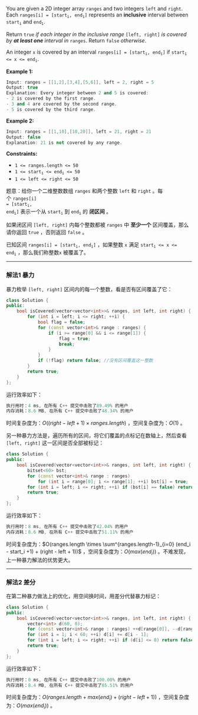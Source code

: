 <p>You are given a 2D integer array <code>ranges</code> and two integers <code>left</code> and <code>right</code>. Each <code>ranges[i] = [start<sub>i</sub>, end<sub>i</sub>]</code> represents an <strong>inclusive</strong> interval between <code>start<sub>i</sub></code> and <code>end<sub>i</sub></code>.</p>

<p>Return <code>true</code> <em>if each integer in the inclusive range</em> <code>[left, right]</code> <em>is covered by <strong>at least one</strong> interval in</em> <code>ranges</code>. Return <code>false</code> <em>otherwise</em>.</p>

<p>An integer <code>x</code> is covered by an interval <code>ranges[i] = [start<sub>i</sub>, end<sub>i</sub>]</code> if <code>start<sub>i</sub> &lt;= x &lt;= end<sub>i</sub></code>.</p>

 
<p><strong>Example 1:</strong></p>

```cpp
Input: ranges = [[1,2],[3,4],[5,6]], left = 2, right = 5
Output: true
Explanation: Every integer between 2 and 5 is covered:
- 2 is covered by the first range.
- 3 and 4 are covered by the second range.
- 5 is covered by the third range.
```
  
<p><strong>Example 2:</strong></p>

```cpp
Input: ranges = [[1,10],[10,20]], left = 21, right = 21
Output: false
Explanation: 21 is not covered by any range.
```
 
 <p><strong>Constraints:</strong></p>

<ul>
	<li><code>1 &lt;= ranges.length &lt;= 50</code></li>
	<li><code>1 &lt;= start<sub>i</sub> &lt;= end<sub>i</sub> &lt;= 50</code></li>
	<li><code>1 &lt;= left &lt;= right &lt;= 50</code></li>
</ul>

题意：给你一个二维整数数组&nbsp;<code>ranges</code>&nbsp;和两个整数&nbsp;<code>left</code>&nbsp;和&nbsp;<code>right</code>&nbsp;。每个&nbsp;<code>ranges[i] = [start<sub>i</sub>, end<sub>i</sub>]</code>&nbsp;表示一个从&nbsp;<code>start<sub>i</sub></code>&nbsp;到&nbsp;<code>end<sub>i</sub></code>&nbsp;的&nbsp;<strong>闭区间</strong>&nbsp;。

<p>如果闭区间&nbsp;<code>[left, right]</code>&nbsp;内每个整数都被&nbsp;<code>ranges</code>&nbsp;中&nbsp;<strong>至少一个</strong>&nbsp;区间覆盖，那么请你返回&nbsp;<code>true</code>&nbsp;，否则返回&nbsp;<code>false</code>&nbsp;。</p>

<p>已知区间 <code>ranges[i] = [start<sub>i</sub>, end<sub>i</sub>]</code> ，如果整数 <code>x</code> 满足 <code>start<sub>i</sub> &lt;= x &lt;= end<sub>i</sub></code>&nbsp;，那么我们称整数<code>x</code>&nbsp;被覆盖了。</p>

---
### 解法1 暴力
暴力枚举 `[left, right]` 区间内的每一个整数，看是否有区间覆盖了它：
```cpp
class Solution {
public:
    bool isCovered(vector<vector<int>>& ranges, int left, int right) {
        for (int i = left; i <= right; ++i) {
            bool flag = false;
            for (const vector<int>& range : ranges) {
                if (i >= range[0] && i <= range[1]) {
                    flag = true; 
                    break;
                }
            }
            if (!flag) return false; //没有区间覆盖这一整数
        }
        return true;
    }
};
```
运行效率如下：
```cpp
执行用时：4 ms, 在所有 C++ 提交中击败了89.49% 的用户
内存消耗：8.6 MB, 在所有 C++ 提交中击败了48.34% 的用户
```
时间复杂度为：$O((right - left + 1) \times ranges.length)$ ，空间复杂度为：$O(1)$ 。

另一种暴力方法是，遍历所有的区间，将它们覆盖的点标记在数轴上，然后查看 `[left, right]` 这一区间是否全部被标记：
```cpp
class Solution {
public:
    bool isCovered(vector<vector<int>>& ranges, int left, int right) {
        bitset<60> bst;
        for (const vector<int>& range : ranges)
            for (int i = range[0]; i <= range[1]; ++i) bst[i] = true;
        for (int i = left; i <= right; ++i) if (bst[i] == false) return false;
        return true;
    }
};
```
运行效率如下：
```cpp
执行用时：8 ms, 在所有 C++ 提交中击败了42.04% 的用户
内存消耗：8.6 MB, 在所有 C++ 提交中击败了51.11% 的用户
```
时间复杂度为：$O(ranges.length \times \sum^{ranges.length-1}_{i=0} (end_i - start_i +1) + (right - left + 1))$ ，空间复杂度为：$O(max(end_i))$ 。不难发现，上一种暴力解法的优势更大。

---
### 解法2 差分
在第二种暴力做法上的优化，用空间换时间，用差分代替暴力标记：
```cpp
class Solution {
public:
    bool isCovered(vector<vector<int>>& ranges, int left, int right) {
        vector<int> d(60, 0);
        for (const vector<int>& range : ranges) ++d[range[0]], --d[range[1] + 1];
        for (int i = 1; i < 60; ++i) d[i] += d[i - 1]; 
        for (int i = left; i <= right; ++i) if (d[i] <= 0) return false;
        return true;
    }
};
```
运行效率如下：
```cpp
执行用时：0 ms, 在所有 C++ 提交中击败了100.00% 的用户
内存消耗：8.4 MB, 在所有 C++ 提交中击败了85.51% 的用户
```
时间复杂度为：$O(ranges.length + max(end_i) + (right - left + 1))$ ，空间复杂度为：$O(max(end_i))$ 。

